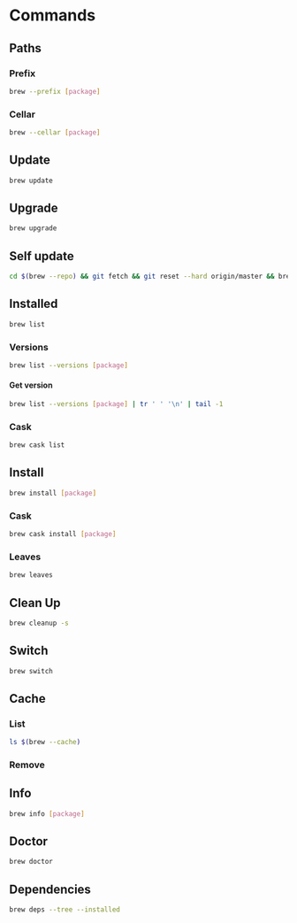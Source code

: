 # Commands

## Paths

### Prefix

```sh
brew --prefix [package]
```

### Cellar

```sh
brew --cellar [package]
```

## Update

```sh
brew update
```

## Upgrade

```sh
brew upgrade
```

## Self update

```sh
cd $(brew --repo) && git fetch && git reset --hard origin/master && brew update
```

## Installed

```sh
brew list
```

### Versions

```sh
brew list --versions [package]
```

#### Get version

```sh
brew list --versions [package] | tr ' ' '\n' | tail -1
```

### Cask

```sh
brew cask list
```

## Install

```sh
brew install [package]
```

### Cask

```sh
brew cask install [package]
```

### Leaves

```sh
brew leaves
```

## Clean Up

```sh
brew cleanup -s
```

## Switch

```sh
brew switch
```

## Cache

### List

```sh
ls $(brew --cache)
```

### Remove

## Info

```sh
brew info [package]
```

## Doctor

```sh
brew doctor
```

## Dependencies

```sh
brew deps --tree --installed
```
